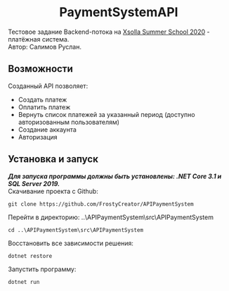 <div align="center"><h1> PaymentSystemAPI </h1></div>

Тестовое задание Backend-потока на [Xsolla Summer School 2020](https://github.com/FJCrux/xsolla-backend-school-2020) - платёжная система.    
Автор: Салимов Руслан.

## Возможности  
Созданный API позволяет:
- Создать платеж
- Оплатить платеж
- Вернуть список платежей за указанный период (доступно авторизованным пользователям)
- Создание аккаунта
- Авторизация

## Установка и запуск
___Для запуска программы должны быть установлены: .NET Core 3.1 и SQL Server 2019.___    
Скачивание проекта с Github:
```
git clone https://github.com/FrostyCreator/APIPaymentSystem
```    
Перейти в директорию: ..\APIPaymentSystem\src\APIPaymentSystem
```
cd ..\APIPaymentSystem\src\APIPaymentSystem
```    
Восстановить все зависимости решения:
```
dotnet restore
```
Запустить программу:
```
dotnet run
```
